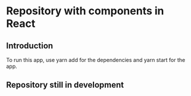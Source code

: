# Repository with components in React

## Introduction

To run this app, use yarn add for the dependencies and yarn start for the app.

## Repository still in development
